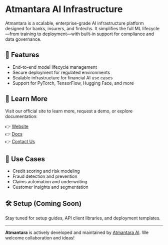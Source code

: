 # Atmantara AI Infrastructure

Atmantara is a scalable, enterprise-grade AI infrastructure platform designed for banks, insurers, and fintechs. It simplifies the full ML lifecycle—from training to deployment—with built-in support for compliance and data governance.

## 🚀 Features
- End-to-end model lifecycle management
- Secure deployment for regulated environments
- Scalable infrastructure for financial AI use cases
- Support for PyTorch, TensorFlow, Hugging Face, and more

## 🔗 Learn More

Visit our official site to learn more, request a demo, or explore documentation:

👉 [Website](https://atmantara.com)  
👉 [Docs](https://atmantara.com/login?page/documentation)  
👉 [Contact Us](https://atmantara.com/en/contact)

## 🧠 Use Cases

- Credit scoring and risk modeling  
- Fraud detection and prevention  
- Claims automation and underwriting  
- Customer insights and segmentation

## 🛠️ Setup (Coming Soon)

Stay tuned for setup guides, API client libraries, and deployment templates.

---

**Atmantara** is actively developed and maintained by [Atmantara AI](https://atmantara.com). We welcome collaboration and ideas!

